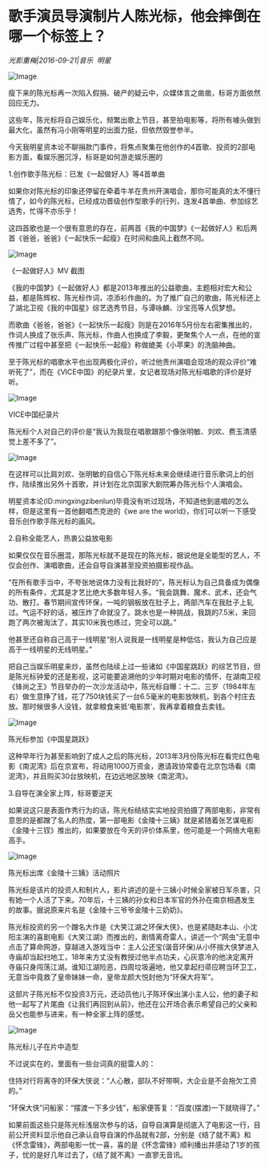 # 歌手演员导演制片人陈光标，他会摔倒在哪一个标签上？

*光影重梅|2016-09-21|音乐 
                                                明星*

![Image](http://p3.pstatp.com/large/39b800042a21027e159b)

瘦下来的陈光标再一次陷入假捐、破产的疑云中，众媒体言之凿凿，标哥方面依然回应无力。

这些年，陈光标将自己娱乐化，频繁出歌上节目，甚至拍电影等，将所有噱头做到最大化，虽然有冯小刚等明星的出面力挺，但依然毁誉参半。

今天我明星资本论不聊捐款门事件，将焦点聚集在他创作的4首歌、投资的2部电影方面，看娱乐圈沉浮，标哥是如何游走娱乐圈的

1.创作歌手陈光标：已发《一起做好人》等4首单曲

如果你对陈光标的印象还停留在牵着牛羊在贵州开演唱会，那你可能真的太不懂行情了，如今的陈光标，已经成功晋级创作型歌手的行列，连发4首单曲、参加综艺选秀，忙得不亦乐乎！

这四首歌也是一个很有意思的存在，前两首《我的中国梦》《一起做好人》和后两首《爸爸，爸爸》《一起快乐一起瘦》在时间和曲风上截然不同。

![Image](http://p3.pstatp.com/large/39ba0004167fa06c311e)

《一起做好人》MV 截图

《我的中国梦》《一起做好人》都是2013年推出的公益歌曲，主题相对宏大和公益，都是陈辉权、陈光标作词，凉添衫作曲的。为了推广自己的歌曲，陈光标还上了湖北卫视《我的中国星》综艺选秀节目，与谭咏麟、沙宝亮等人侃梦想。

而歌曲《爸爸，爸爸》《一起快乐一起瘦》则是在2016年5月份左右密集推出的，作词人换成了张乐声、陈光标，作曲人也换成了李毅，更聚焦个人一点，在他的宣传推广过程中甚至把《一起快乐一起瘦》称做媲美《小苹果》的洗脑神曲。

至于陈光标的唱歌水平也出现两极化评价，听过他贵州演唱会现场的观众评价“难听死了”，而在《VICE中国》的纪录片里，女记者现场对陈光标唱歌的评价是好听。

![Image](http://p3.pstatp.com/large/39ba000416809e307a6b)

VICE中国纪录片

陈光标个人对自己的评价是“我认为我现在唱歌跟那个像张明敏、刘欢、费玉清感觉上差不多了”。

![Image](http://p3.pstatp.com/large/39bb00040aa0cbf93d21)

在这样可以比肩刘欢、张明敏的自信心下陈光标未来会继续进行音乐歌词上的创作，陆续推出另外十首歌，并计划在北京国家大剧院筹办陈光标个人演唱会。

明星资本论(ID:mingxingzibenlun)毕竟没有听过现场，不知道他到底唱的怎么样，但是这里有一首他翻唱杰克逊的《we are the world》，你们可以听一下感受音乐创作歌手陈光标的画风。

2.自称全能艺人，热衷公益放电影

如果仅仅在音乐圈混，那陈光标就不是现在的陈光标，据说他是全能型的艺人，不仅会创作、演唱歌曲，还会自导自演甚至投资拍摄影视作品。

“在所有歌手当中，不夸张地说体力没有比我好的”，陈光标认为自己具备成为偶像的所有条件，尤其是才艺比绝大多数年轻人多。“我会跳舞、魔术、武术，还会气功、散打。春节期间宣传环保，一吨的钢板放在肚子上，两部汽车在我肚子上轧过。气运不好的话，被压炸了命就没了。跳水也是一种挑战，我跳的7.5米，来回跑了两次被淘汰了，其实10米我也练过，完全可以跳。”

他甚至还自称自己高于一线明星“别人说我是一线明星是种低估，我认为自己应是高于一线明星的无线明星。”

把自己当娱乐明星来炒，虽然也陆续上过一些诸如《中国星跳跃》的综艺节目，但是陈光标钟爱的还是影视，这可能要追溯他的少年时期对电影的情怀，在湖南卫视《锋尚之王》节目举办的一次沙龙活动中，陈光标自曝：十二、三岁（1984年左右）做生意挣了钱，花了750块钱买了一台6.5毫米的电影放映机，到各个村庄去放。那时候很多人没钱，就拿粮食来抵‘电影票’，我再拿着粮食去卖钱。

![Image](http://p3.pstatp.com/large/39b9000424fb92611ef4)

陈光标参加《中国星跳跃》

这种早年行为甚至影响到了成人之后的陈光标，2013年3月份陈光标在看完红色电影《南泥湾》后在京宣布，将动用1000万资金，邀请政协常委在北京包场看《南泥湾》，并且购买30台放映机，在边远地区放映《南泥湾》。

3.自导在演全家上阵，标哥要逆天

如果说这只是表面作秀行为的话，陈光标结结实实地投资拍摄了两部电影，非常有意思的是都蹭了名人的热度，第一部电影《金陵十三姨》就是紧随着张艺谋电影《金陵十三钗》推出的，如果要放在今天的评价体系里，他可能是一个网络大电影高手。

![Image](http://p3.pstatp.com/large/39bc0003ff9ba1d80ddd)

陈光标出席《金陵十三姨》活动照片

陈光标是该片的投资人和制片人，影片讲述的是十三姨小时候全家被日军杀害，只有她一个人活了下来。70年后，十三姨的孙女和日本军官的外孙在南京相遇发生的故事。据说原来片名是《金陵十三爷爷金陵十三奶奶》。

陈光标投资的另一个蹭名大作是《大笑江湖之环保大侠》，也是紧随赵本山、小沈阳主演的喜剧电影《大笑江湖》而推出的，剧情离奇雷人，讲述一个“网虫”无意中点击了算命网游，穿越进入游戏当中：主人公还宝(谐音环保)从小怀揣大侠梦进入寺庙却当起扫地工，18年来方丈没有教授过他半点功夫，心灰意冷的他决定离开寺庙只身闯荡江湖。谁知江湖险恶，四周垃圾遍地，他又拿起扫帚应聘当环卫工，无意当中竟救了皇帝妹妹一命，皇帝龙颜大悦封他为“环保大将军”。

这部片子陈光标不仅投资3万元，还动员他儿子陈环保出演小主人公，他的妻子和他一起写了片尾曲《让我们再回到从前》，他还在公开场合表示希望自己的父亲和岳父也能参与进来，有一种全家上阵的感觉。

![Image](http://p1.pstatp.com/large/39b800042a23240be2b5)

陈光标儿子在片中造型

不过说实在的，里面有一些台词真的挺雷人的：

住持对行将离寺的环保大侠说：“人心散，部队不好带啊，大企业是不会拖欠工资的。”

“环保大侠”问船家：“摆渡一下多少钱”，船家便答复：“百度(摆渡)一下就晓得了。”

如果前面这些只是陈光标浅层次参与的话，自导自演算是彻底入了电影这一行，目前公开资料显示他自己承认自导自演的作品就有2部，分别是《结了就不离》和《怀念雷锋》，两部电影一忧一喜，喜的是《怀念雷锋》顺利播出并感动了1岁的孩子，忧的是好几年过去了，《结了就不离》一直寥无音讯。

